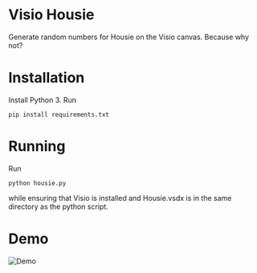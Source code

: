 Visio Housie
===

Generate random numbers for Housie on the Visio canvas. Because why not?

# Installation
Install Python 3. Run

    pip install requirements.txt

# Running
Run

    python housie.py

while ensuring that Visio is installed and Housie.vsdx is in the same directory as the python script.

# Demo
![Demo](https://i.imgur.com/tsCbHOp.gif)
